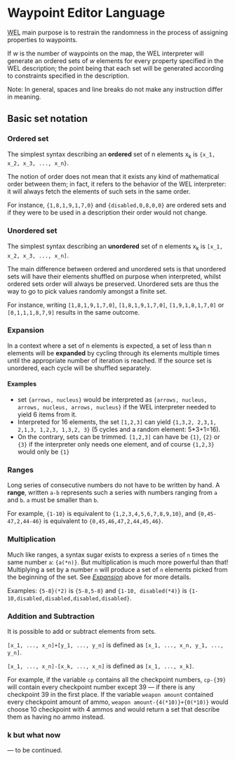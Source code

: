 # Waypoint Editor Language
<abbr title="Waypoint Editor Language">WEL</abbr> main purpose is to restrain the randomness in the process of assigning properties to waypoints.

If *w* is the number of waypoints on the map, the WEL interpreter will generate an ordered sets of *w* elements for every property specified in the WEL description; the point being that each set will be generated according to constraints specified in the description.

Note: In general, spaces and line breaks do not make any instruction differ in meaning.

## Basic set notation

### Ordered set
The simplest syntax describing an **ordered** set of n elements x<sub>k</sub> is `{x_1, x_2, x_3, ..., x_n}`.

The notion of order does not mean that it exists any kind of mathematical order between them; in fact, it refers to the behavior of the WEL interpreter: it will always fetch the elements of such sets in the same order.

For instance, `{1,8,1,9,1,7,0}` and `{disabled,0,8,0,0}` are ordered sets and if they were to be used in a description their order would not change.

### Unordered set
The simplest syntax describing an **unordered** set of n elements x<sub>k</sub> is `[x_1, x_2, x_3, ..., x_n]`.

The main difference between ordered and unordered sets is that unordered sets will have their elements shuffled on purpose when interpreted, whilst ordered sets order will always be preserved. Unordered sets are thus the way to go to pick values randomly amongst a finite set.

For instance, writing `[1,8,1,9,1,7,0]`, `[1,8,1,9,1,7,0]`, `[1,9,1,8,1,7,0]` or `[0,1,1,1,8,7,9]` results in the same outcome.

### Expansion
In a context where a set of n elements is expected, a set of less than n elements will be **expanded** by cycling through its elements multiple times until the appropriate number of iteration is reached. If the source set is unordered, each cycle will be shuffled separately.

#### Examples
-  set `{arrows, nucleus}` would be interpreted as `{arrows, nucleus, arrows, nucleus, arrows, nucleus}` if the WEL interpreter needed to yield 6 items from it.
- Interpreted for 16 elements, the set `[1,2,3]` can yield `{1,3,2, 2,3,1, 2,1,3, 1,2,3, 1,3,2, 3}` (5 cycles and a random element: 5*3+1=16).
- On the contrary, sets can be trimmed. `[1,2,3]` can have be `{1}`, `{2}` or `{3}` if the interpreter only needs one element, and of course `{1,2,3}` would only be `{1}`

### Ranges
Long series of consecutive numbers do not have to be written by hand. A **range**, written `a-b` represents such a series with numbers ranging from `a` and `b`. `a` must be smaller than `b`.

For example, `{1-10}` is equivalent to `{1,2,3,4,5,6,7,8,9,10}`, and `{0,45-47,2,44-46}` is equivalent to `{0,45,46,47,2,44,45,46}`.

### Multiplication
Much like ranges, a syntax sugar exists to express a series of `n` times the same number `a`: `{a(*n)}`.
But multiplication is much more powerful than that! Multiplying a set by a number `n` will produce a set of `n` elements picked from the beginning of the set. See [*Expansion*](#expansion) above for more details.

Examples: `{5-8}(*2)` is `{5-8,5-8}` and `{1-10, disabled(*4)}` is `{1-10,disabled,disabled,disabled,disabled}`.

### Addition and Subtraction
It is possible to add or subtract elements from sets.

`[x_1, ..., x_n]+[y_1, ..., y_n]` is defined as `[x_1, ..., x_n, y_1, ..., y_n]`.

`[x_1, ..., x_n]-[x_k, ..., x_n]` is defined as `[x_1, ..., x_k]`.

For example, if the variable `cp` contains all the checkpoint numbers, `cp-{39}` will contain every checkpoint number except 39 — if there is any checkpoint 39 in the first place. If the variable `weapon amount` contained every checkpoint amount of ammo, `weapon amount-{4(*10)}+{0(*10)}` would choose 10 checkpoint with 4 ammos and would return a set that describe them as having no ammo instead.

### k but what now
— to be continued.
